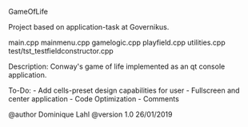 GameOfLife

Project based on application-task at Governikus.

main.cpp
mainmenu.cpp
gamelogic.cpp
playfield.cpp
utilities.cpp
test/tst_testfieldconstructor.cpp

Description:
Conway's game of life implemented as an qt console application.

To-Do:
    - Add cells-preset design capabilities for user
    - Fullscreen and center application
    - Code Optimization
    - Comments


@author Dominique Lahl
@version 1.0 26/01/2019
